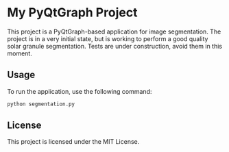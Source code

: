 # My PyQtGraph Project

This project is a PyQtGraph-based application for image segmentation. The project is in a very initial state, but is working to perform a good quality solar granule segmentation. Tests are under construction, avoid them in this moment.


## Usage

To run the application, use the following command:

```bash
python segmentation.py
```

## License

This project is licensed under the MIT License.
